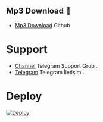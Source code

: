 <h2 align="centre"> Mp3 Download 🔖</h2>

- [Mp3 Download](https://github.com/eyupozmen49/Song) Github 

# Support 
- [Channel](https://t.me/sarkilardankesitlerimchat) Telegram Support Grub . 
- [Telegram](https://t.me/akillanmazkral) Telegram İletişim .



# Deploy
<a href="https://heroku.com/deploy?template=https://github.com/eyupozmen49/song">
  <img src="https://www.herokucdn.com/deploy/button.svg" alt="Deploy">
</a>
